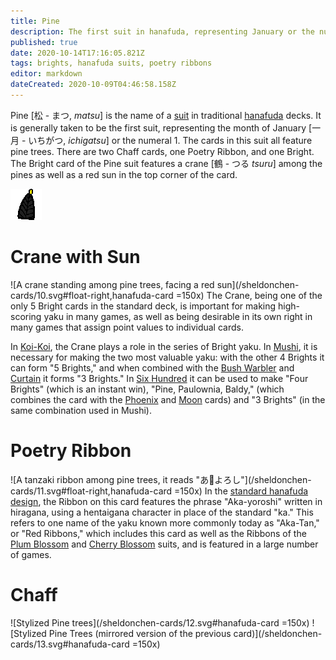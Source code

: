 ```yaml
---
title: Pine
description: The first suit in hanafuda, representing January or the number 1
published: true
date: 2020-10-14T17:16:05.821Z
tags: brights, hanafuda suits, poetry ribbons
editor: markdown
dateCreated: 2020-10-09T04:46:58.158Z
---
```


Pine [松 - まつ, *matsu*] is the name of a [suit](/en/hanafuda/suits) in traditional [hanafuda](/en/hanafuda) decks. It is generally taken to be the first suit, representing the month of January [一月 - いちがつ, *ichigatsu*] or the numeral 1. The cards in this suit all feature pine trees. There are two Chaff cards, one Poetry Ribbon, and one Bright. The Bright card of the Pine suit features a crane [鶴 - つる *tsuru*] among the pines as well as a red sun in the top corner of the card. 

![Icon for month 1](/hanafuda/icons/monthicon_1.png)

# Crane with Sun
![A crane standing among pine trees, facing a red sun](/sheldonchen-cards/10.svg#float-right,hanafuda-card =150x)
The Crane, being one of the only 5 Bright cards in the standard deck, is important for making high-scoring yaku in many games, as well as being desirable in its own right in many games that assign point values to individual cards.

In [Koi-Koi](/en/hanafuda/games/koi-koi), the Crane plays a role in the series of Bright yaku. In [Mushi](/en/hanafuda/games/mushi), it is necessary for making the two most valuable yaku: with the other 4 Brights it can form "5 Brights," and when combined with the [Bush Warbler](/en/hanafuda/suits/plum-blossom) and [Curtain](/en/hanafuda/suits/cherry-blossom) it forms "3 Brights." In [Six Hundred](/en/hanafuda/games/roppyakken) it can be used to make "Four Brights" (which is an instant win), "Pine, Paulownia, Baldy," (which combines the card with the [Phoenix](/en/hanafuda/suits/paulownia) and [Moon](/en/hanafuda/suits/susuki-grass) cards) and "3 Brights" (in the same combination used in Mushi).
# Poetry Ribbon
![A tanzaki ribbon among pine trees, it reads "あ𛀙よろし"](/sheldonchen-cards/11.svg#float-right,hanafuda-card =150x)
In the [standard hanafuda design](/en/hanafuda/patterns/hachihachibana), the Ribbon on this card features the phrase "Aka-yoroshi" written in hiragana, using a hentaigana character in place of the standard "ka." This refers to one name of the yaku known more commonly today as "Aka-Tan," or "Red Ribbons," which includes this card as well as the Ribbons of the [Plum Blossom](/en/hanafuda/suits/plum-blossom) and [Cherry Blossom](/en/hanafuda/suits/cherry-blossom) suits, and is featured in a large number of games.
# Chaff
![Stylized Pine trees](/sheldonchen-cards/12.svg#hanafuda-card =150x)
![Stylized Pine Trees (mirrored version of the previous card)](/sheldonchen-cards/13.svg#hanafuda-card =150x)